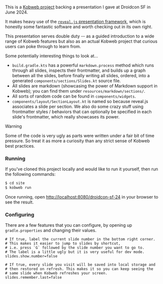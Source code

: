 This is a [Kobweb project](https://github.com/varabyte/kobweb) backing a presentation I gave at Droidcon SF in June 2024.

It makes heavy use of the [`reveal.js` presentation framework](https://revealjs.com/), which is honestly some fantastic
software and worth checking out in its own right.

This presentation serves double duty -- as a guided introduction to a wide range of Kobweb features but also as an
actual Kobweb project that curious users can poke through to learn from.

Some potentially interesting things to look at...

* `build.gradle.kts` has a powerful `markdown.process` method which runs through all slides, inspects their frontmatter,
  and builds up a graph between all the slides, before finally writing all slides, ordered, into a generated
  `components/sections/Slides.kt` source file.
* All slides are markdown (showcasing the power of Markdown support in Kobweb); you can find them under
  `resources/markdown/sections/`.
* All sorts of random code can be found in `components/widgets`.
* `components/layout/SectionLayout.kt` is named so because reveal.js associates a slide per section. We also do some
  crazy stuff using frontmatter styles / behaviors that can optionally be specified in each slide's frontmatter, which
  really showcases its power.

> [!WARNING]
> Some of the code is very ugly as parts were written under a fair bit of time pressure. So treat it as more a curiosity
> than any strict sense of Kobweb best practices.

### Running

If you've cloned this project locally and would like to run it yourself, then run the following commands:

```bash
$ cd site
$ kobweb run
```

Once running, open [http://localhost:8080/droidcon-sf-24](http://localhost:8080/droidcon-sf-24) in your browser to see
the result.

### Configuring

There are a few features that you can configure, by opening up `gradle.properties` and changing their values.

```properties
# If true, label the current slide number in the bottom right corner.
# This makes it easier to jump to slides by shortcut,
# i.e. press `G` followed by the slide number you want to go to.
# The label is a little ugly but it is very useful for dev mode.
slides.show.number=false

# If true, every slide you visit will be saved into local storage and
# then restored on refresh. This makes it so you can keep seeing the
# same slide when Kobweb refreshes your screen.
slides.remember.last=false
```
